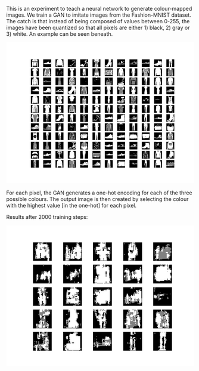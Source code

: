 This is an experiment to teach a neural network to generate colour-mapped images.
We train a GAN to imitate images from the Fashion-MNIST dataset.
The catch is that instead of being composed of values between 0-255,
the images have been quantized so that all pixels are either 1) black, 2) gray or 3) white.
An example can be seen beneath.

![](aim.png)

For each pixel, the GAN generates a one-hot encoding for each of the three possible colours.
The output image is then created by selecting the colour with the highest value [in the one-hot] for each pixel.

Results after 2000 training steps:

![](fashion_mnist_2000.png)

